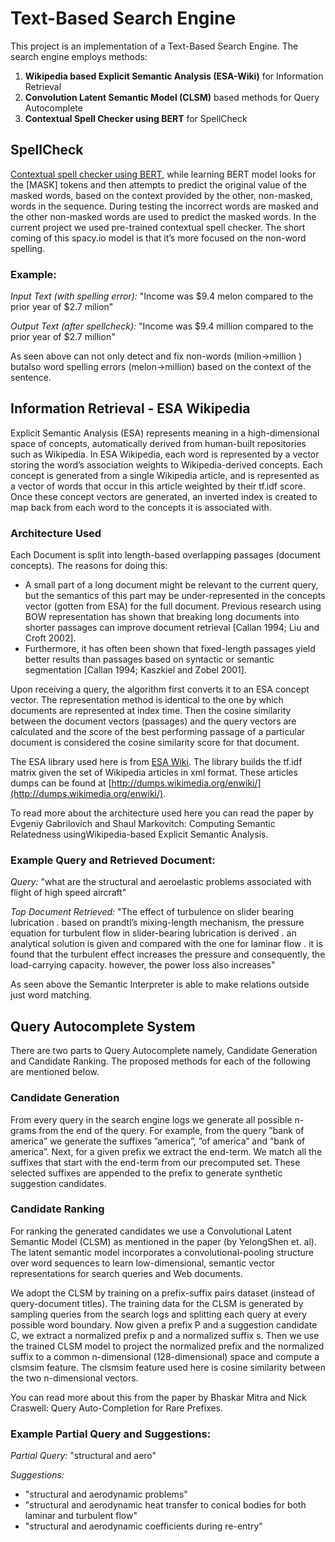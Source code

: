 # Text-Based Search Engine
This project is an implementation of a Text-Based Search Engine. The search engine employs methods:
1. **Wikipedia based Explicit Semantic Analysis (ESA-Wiki)** for Information Retrieval
2. **Convolution Latent Semantic Model (CLSM)** based methods for Query Autocomplete
3. **Contextual Spell Checker using BERT** for SpellCheck

## SpellCheck
[Contextual spell checker using BERT](https://spacy.io/universe/project/contextualSpellCheck), while learning BERT model looks for the [MASK] tokens and then attempts to predict the original value of the masked words, based on the context provided by the other, non-masked, words in the sequence. During testing the incorrect words are masked and the other non-masked words are used to predict the masked words. In the current project we used pre-trained contextual spell checker. The short coming of this spacy.io model is that it’s more focused on the non-word spelling.
### Example:
_Input Text (with spelling error):_ "Income was $9.4 melon compared to the prior year of $2.7 milion"

_Output Text (after spellcheck):_ "Income was $9.4 million compared to the prior year of $2.7 million"

As seen above can not only detect and fix non-words (milion→million ) butalso word spelling errors (melon→million) based on the context of the sentence.


## Information Retrieval - ESA Wikipedia
Explicit  Semantic  Analysis  (ESA)  represents  meaning  in  a  high-dimensional space of concepts, automatically derived from human-built repositories such as Wikipedia. In ESA Wikipedia, each word is represented by a vector storing the word’s association weights to Wikipedia-derived concepts. Each concept is generated from a single Wikipedia article, and is represented as a vector of words that occur in this article weighted by their tf.idf score. Once these concept vectors are generated, an inverted index is created to map back from each word to the concepts it is associated with.

### Architecture Used
Each Document is split into length-based overlapping passages (document concepts). The reasons for doing this:
* A  small  part  of  a  long  document  might  be  relevant  to  the  current  query, but  the  semantics  of  this  part  may  be  under-represented  in  the  concepts vector  (gotten  from  ESA)  for  the  full  document.  Previous  research  using BOW representation has shown that breaking long documents into shorter passages  can  improve  document  retrieval [Callan  1994;  Liu  and  Croft 2002].
* Furthermore, it has often been shown that fixed-length passages yield better results than passages based on syntactic or semantic segmentation [Callan 1994; Kaszkiel and Zobel 2001].

Upon receiving a query, the algorithm first converts it to an ESA concept vector. The representation method is identical to the one by which documents are represented at index time. Then the cosine similarity between the document vectors (passages) and the query vectors are calculated and the score of the best performing passage of a particular document is considered the cosine similarity score for that document.

The ESA library used here is from [ESA Wiki](https://pypi.org/project/esa-wiki/). The library builds the tf.idf matrix given the set of Wikipedia articles in xml format. These articles dumps can be found at [http://dumps.wikimedia.org/enwiki/](http://dumps.wikimedia.org/enwiki/).

To read more about the architecture used here you can read the paper by Evgeniy Gabrilovich and Shaul Markovitch: Computing Semantic Relatedness usingWikipedia-based Explicit Semantic Analysis.

### Example Query and Retrieved Document:
_Query:_ "what are the structural and aeroelastic problems associated with flight of high speed aircraft"

_Top Document Retrieved:_ "The effect of turbulence on slider bearing lubrication . based on prandtl’s mixing-length mechanism, the pressure equation for turbulent flow in slider-bearing lubrication is derived . an analytical solution is given and compared with the one for laminar flow . it is found that the turbulent effect increases the pressure and consequently, the load-carrying capacity. however, the power loss also increases"

As  seen  above  the  Semantic  Interpreter  is  able  to  make  relations  outside  just word matching.

## Query Autocomplete System
There are two parts to Query Autocomplete namely, Candidate Generation and Candidate Ranking. The proposed methods for each of the following are mentioned below.

### Candidate Generation
From every query in the search engine logs we generate  all  possible  n-grams  from  the  end  of  the  query.  For  example,  from  the query ”bank  of  america”  we  generate  the  suffixes  ”america”,  ”of  america” and ”bank of america”. Next, for a given prefix we extract the end-term. We match all the suffixes that start with the end-term from our precomputed set. These selected  suffixes  are  appended  to  the  prefix  to  generate  synthetic  suggestion candidates.

### Candidate Ranking
For ranking the generated candidates we use a Convolutional Latent Semantic Model (CLSM) as mentioned in the paper (by YelongShen  et.  al).  The  latent  semantic  model  incorporates  a  convolutional-pooling structure over word sequences to learn low-dimensional, semantic vector representations for search queries and Web documents.

We  adopt  the  CLSM  by  training  on  a  prefix-suffix  pairs  dataset  (instead  of query-document titles). The training data for the CLSM is generated by sampling  queries  from  the  search  logs  and  splitting  each  query  at  every  possible word  boundary.  Now  given  a  prefix  P  and  a  suggestion  candidate  C,  we  extract a normalized prefix p and a normalized suffix s. Then we use the trained CLSM  model  to  project  the  normalized  prefix  and  the  normalized  suffix  to  a common n-dimensional (128-dimensional) space and compute a clsmsim feature. The clsmsim feature used here is cosine similarity between the two n-dimensional vectors.

You can read more about this from the paper by Bhaskar Mitra and Nick Craswell: Query Auto-Completion for Rare Prefixes.

### Example Partial Query and Suggestions:
_Partial Query:_ "structural and aero"

_Suggestions:_
* "structural and aerodynamic problems"
* "structural and aerodynamic heat transfer to conical bodies for both laminar and turbulent flow"
* "structural and aerodynamic coefficients during re-entry"
